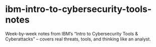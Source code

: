 # ibm-intro-to-cybersecurity-tools-notes
Week-by-week notes from IBM’s “Intro to Cybersecurity Tools &amp; Cyberattacks” – covers real threats, tools, and thinking like an analyst.
